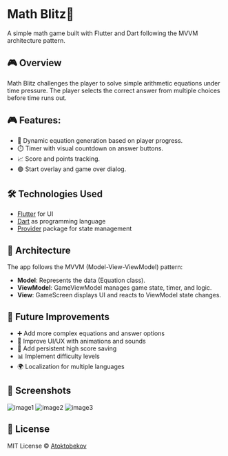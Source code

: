 # Math Blitz🧠

A simple math game built with Flutter and Dart following the MVVM architecture pattern.

## 🎮 Overview

Math Blitz challenges the player to solve simple arithmetic equations under time pressure. The player selects the correct answer from multiple choices before time runs out. 

## 🎮 Features:

- 🔢 Dynamic equation generation based on player progress.
- ⏱️ Timer with visual countdown on answer buttons.
- 📈 Score and points tracking.
- 🟢 Start overlay and game over dialog.

## 🛠️ Technologies Used

- [Flutter](https://flutter.dev/) for UI
- [Dart](https://dart.dev/) as programming language
- [Provider](https://pub.dev/packages/provider) package for state management

## 🧩 Architecture

The app follows the MVVM (Model-View-ViewModel) pattern:

- **Model**: Represents the data (Equation class).
- **ViewModel**: GameViewModel manages game state, timer, and logic.
- **View**: GameScreen displays UI and reacts to ViewModel state changes.

## 🌱 Future Improvements

- ➕ Add more complex equations and answer options
- 🎨 Improve UI/UX with animations and sounds 
- 💾 Add persistent high score saving
- 📊 Implement difficulty levels
- 🌍 Localization for multiple languages

## 📸 Screenshots

![image1](https://github.com/Atoktobekov/math_blitz/blob/main/screenshots/math_blitz%20(1).png)
![image2](https://github.com/Atoktobekov/math_blitz/blob/main/screenshots/math_blitz%20(2).png)
![image3](https://github.com/Atoktobekov/math_blitz/blob/main/screenshots/math_blitz%20(3).png)


## 📜 License

MIT License © [Atoktobekov](https://github.com/Atoktobekov)  
